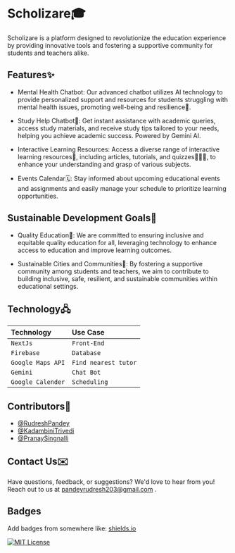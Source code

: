 
# Scholizare🎓

Scholizare is a platform designed to revolutionize the education experience by providing innovative tools and fostering a supportive community for students and teachers alike.


## Features✨

- Mental Health Chatbot: Our advanced chatbot utilizes AI technology to provide personalized support and resources for students struggling with mental health issues, promoting well-being and resilience🤝.
- Study Help Chatbot🤖: Get instant assistance with academic queries, access study materials, and receive study tips tailored to your needs, helping you achieve academic success. Powered by Gemini AI.
- Interactive Learning Resources: Access a diverse range of interactive learning resources📒, including articles, tutorials, and quizzes👩🏻‍💻, to enhance your understanding and grasp of various subjects.

- Events Calendar🗓️: Stay informed about upcoming educational events and assignments and easily manage your schedule to prioritize learning opportunities.



## Sustainable Development Goals🎯

- Quality Education📝: We are committed to ensuring inclusive and equitable quality education for all, leveraging technology to enhance access to education and improve learning outcomes.

- Sustainable Cities and Communities💫: By fostering a supportive community among students and teachers, we aim to contribute to building inclusive, safe, resilient, and sustainable communities within educational settings.


## Technology🖧


| Technology  | Use Case     
| :-------- | :------- 
| `NextJs` | `Front-End` 
| `Firebase` | `Database` 
| `Google Maps API` | `Find nearest tutor`
| `Gemini` | `Chat Bot`
| `Google Calender` | `Scheduling`




## Contributors🤝

- [@RudreshPandey](https://github.com/RudreshPandey203)
- [@KadambiniTrivedi](https://github.com/Kadambini30)
- [@PranaySingnalli](https://github.com/pranaysinganalli)



## Contact Us✉️ 

Have questions, feedback, or suggestions? We'd love to hear from you! Reach out to us at pandeyrudresh203@gmail.com .



## Badges

Add badges from somewhere like: [shields.io](https://shields.io/)

[![MIT License](https://img.shields.io/badge/License-MIT-green.svg)](https://choosealicense.com/licenses/mit/)


